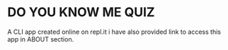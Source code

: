 # DO YOU KNOW ME QUIZ

A CLI app created online on repl.it 
i have also provided link to access this app in ABOUT section.
